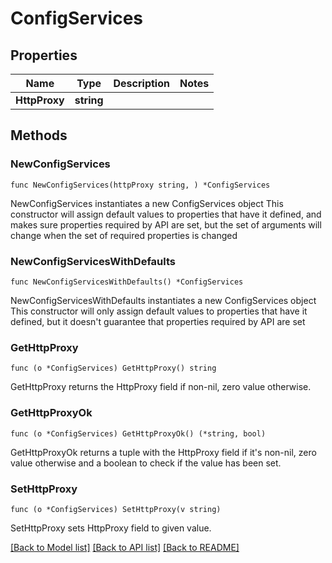 # ConfigServices

## Properties

Name | Type | Description | Notes
------------ | ------------- | ------------- | -------------
**HttpProxy** | **string** |  | 

## Methods

### NewConfigServices

`func NewConfigServices(httpProxy string, ) *ConfigServices`

NewConfigServices instantiates a new ConfigServices object
This constructor will assign default values to properties that have it defined,
and makes sure properties required by API are set, but the set of arguments
will change when the set of required properties is changed

### NewConfigServicesWithDefaults

`func NewConfigServicesWithDefaults() *ConfigServices`

NewConfigServicesWithDefaults instantiates a new ConfigServices object
This constructor will only assign default values to properties that have it defined,
but it doesn't guarantee that properties required by API are set

### GetHttpProxy

`func (o *ConfigServices) GetHttpProxy() string`

GetHttpProxy returns the HttpProxy field if non-nil, zero value otherwise.

### GetHttpProxyOk

`func (o *ConfigServices) GetHttpProxyOk() (*string, bool)`

GetHttpProxyOk returns a tuple with the HttpProxy field if it's non-nil, zero value otherwise
and a boolean to check if the value has been set.

### SetHttpProxy

`func (o *ConfigServices) SetHttpProxy(v string)`

SetHttpProxy sets HttpProxy field to given value.



[[Back to Model list]](../README.md#documentation-for-models) [[Back to API list]](../README.md#documentation-for-api-endpoints) [[Back to README]](../README.md)


